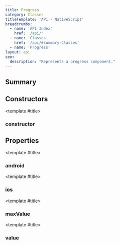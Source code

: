 ```yaml
---
title: Progress
category: Classes
titleTemplate: 'API - NativeScript'
breadcrumbs:
  - name: 'API Index'
    href: '/api/'
  - name: 'Classes'
    href: '/api/#summary-Classes'
  - name: 'Progress'
layout: api
seo:
  description: "Represents a progress component."
---
```


<!-- This page is auto generated, do not edit manually. -->
<!-- Run "yarn generate:api-docs" to regenerate -->

<script setup lang="ts">
  import { provide } from "vue";
  import API_DATA from "./Progress.data.json";
  
  provide('API_DATA', API_DATA);
</script>

<APIRefHierarchy v-once />

<APIRefComment commentBase64="eyJibG9ja1RhZ3MiOltdLCJtb2RpZmllclRhZ3MiOnt9LCJzdW1tYXJ5IjpbeyJraW5kIjoidGV4dCIsInRleHQiOiJSZXByZXNlbnRzIGEgcHJvZ3Jlc3MgY29tcG9uZW50LiJ9XX0=" v-once />

## <Heading ignore>Summary</Heading>

<APIRefSummary v-once />

## Constructors

<div class="">

<APIRef for="20525" v-once>

<template #title>

### constructor

</template>

</APIRef>

</div>

## Properties

<div class="">

<APIRef for="20527" v-once>

<template #title>

### android

</template>

</APIRef>

</div>

<div class="">

<APIRef for="20528" v-once>

<template #title>

### ios

</template>

</APIRef>

</div>

<div class="">

<APIRef for="20530" v-once>

<template #title>

### maxValue

</template>

</APIRef>

</div>

<div class="">

<APIRef for="20529" v-once>

<template #title>

### value

</template>

</APIRef>

</div>
